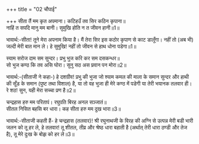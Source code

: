 +++
title = "02 चौपाई"

+++
सीता तैं मम कृत अपमाना। कटिहउँ तव सिर कठिन कृपाना॥  
नाहिं त सपदि मानु मम बानी। सुमुखि होति न त जीवन हानी॥1॥  

भावार्थ:-सीता! तूने मेरा अपनाम किया है। मैं तेरा सिर इस कठोर कृपाण से काट डालूँगा। नहीं तो (अब भी) जल्दी मेरी बात मान ले। हे सुमुखि! नहीं तो जीवन से हाथ धोना पडेगा॥1॥  

स्याम सरोज दाम सम सुन्दर। प्रभु भुज करि कर सम दसकन्धर॥  
सो भुज कण्ठ कि तव असि घोरा। सुनु सठ अस प्रवान पन मोरा॥2॥  

भावार्थ:-(सीताजी ने कहा-) हे दशग्रीव! प्रभु की भुजा जो श्याम कमल की माला के समान सुन्दर और हाथी की सूँड के समान (पुष्ट तथा विशाल) है, या तो वह भुजा ही मेरे कण्ठ में पडेगी या तेरी भयानक तलवार ही। रे शठ! सुन, यही मेरा सच्चा प्रण है॥2॥  

चन्द्रहास हरु मम परितापं। रघुपति बिरह अनल सञ्जातं॥  
सीतल निसित बहसि बर धारा। कह सीता हरु मम दुख भारा॥3॥  

भावार्थ:-सीताजी कहती हैं- हे चन्द्रहास (तलवार)! श्री रघुनाथजी के विरह की अग्नि से उत्पन्न मेरी बडी भारी जलन को तू हर ले, हे तलवार! तू शीतल, तीव्र और श्रेष्ठ धारा बहाती है (अर्थात्‌ तेरी धारा ठण्डी और तेज है), तू मेरे दुःख के बोझ को हर ले॥3॥  




